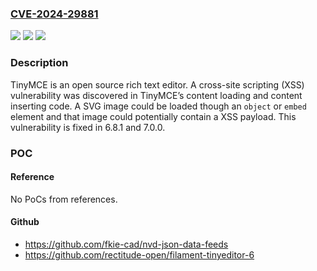 ### [CVE-2024-29881](https://cve.mitre.org/cgi-bin/cvename.cgi?name=CVE-2024-29881)
![](https://img.shields.io/static/v1?label=Product&message=tinymce&color=blue)
![](https://img.shields.io/static/v1?label=Version&message=%3C%207.0.0%20&color=brightgreen)
![](https://img.shields.io/static/v1?label=Vulnerability&message=CWE-79%3A%20Improper%20Neutralization%20of%20Input%20During%20Web%20Page%20Generation%20('Cross-site%20Scripting')&color=brightgreen)

### Description

TinyMCE is an open source rich text editor.  A cross-site scripting (XSS) vulnerability was discovered in TinyMCE’s content loading and content inserting code. A SVG image could be loaded though an `object` or `embed` element and that image could potentially contain a XSS payload. This vulnerability is fixed in 6.8.1 and 7.0.0.

### POC

#### Reference
No PoCs from references.

#### Github
- https://github.com/fkie-cad/nvd-json-data-feeds
- https://github.com/rectitude-open/filament-tinyeditor-6

